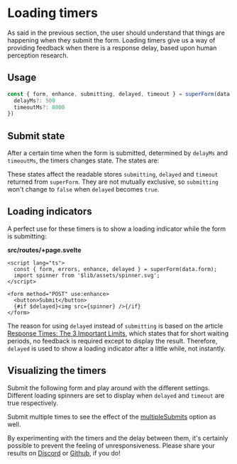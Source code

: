 <script lang="ts">
  import Head from '$lib/Head.svelte'
  import Form from './Form.svelte'
  import Next from '$lib/Next.svelte'
  import Timers from '$lib/Timers.svelte'
	import SuperDebug from 'sveltekit-superforms/client/SuperDebug.svelte'
  import { concepts } from '$lib/navigation/sections'

	export let data;
</script>

# Loading timers

<Head title="Timers" />

As said in the previous section, the user should understand that things are happening when they submit the form. Loading timers give us a way of providing feedback when there is a response delay, based upon human perception research.

## Usage

```ts
const { form, enhance, submitting, delayed, timeout } = superForm(data.form, {
  delayMs?: 500
  timeoutMs?: 8000
})
```

## Submit state

After a certain time when the form is submitted, determined by `delayMs` and `timeoutMs`, the timers changes state. The states are:

<Timers />

These states affect the readable stores `submitting`, `delayed` and `timeout` returned from `superForm`. They are not mutually exclusive, so `submitting` won't change to `false` when `delayed` becomes `true`.

## Loading indicators

A perfect use for these timers is to show a loading indicator while the form is submitting:

**src/routes/+page.svelte**

```svelte
<script lang="ts">
  const { form, errors, enhance, delayed } = superForm(data.form);
  import spinner from '$lib/assets/spinner.svg';
</script>

<form method="POST" use:enhance>
  <button>Submit</button>
  {#if $delayed}<img src={spinner} />{/if}
</form>
```

The reason for using `delayed` instead of `submitting` is based on the article [Response Times: The 3 Important Limits](https://www.nngroup.com/articles/response-times-3-important-limits/), which states that for short waiting periods, no feedback is required except to display the result. Therefore, `delayed` is used to show a loading indicator after a little while, not instantly.

## Visualizing the timers

Submit the following form and play around with the different settings. Different loading spinners are set to display when `delayed` and `timeout` are true respectively. 

Submit multiple times to see the effect of the [multipleSubmits](/concepts/submit-behavior#multiplesubmits) option as well.

<Form {data} />

By experimenting with the timers and the delay between them, it's certainly possible to prevent the feeling of unresponsiveness. Please share your results on [Discord](https://discord.gg/AptebvVuhB) or [Github](https://github.com/ciscoheat/sveltekit-superforms/discussions), if you do!

<Next section={concepts} />
